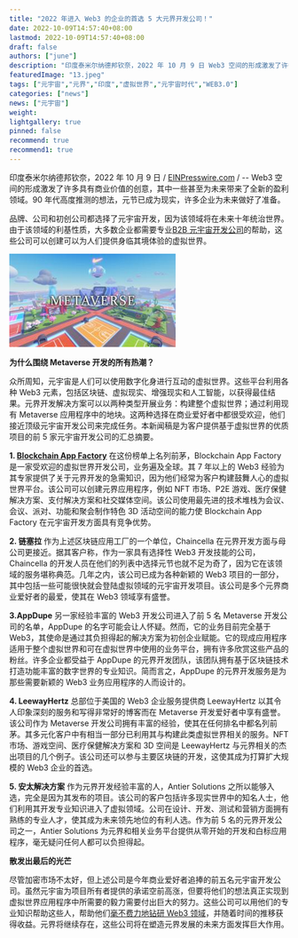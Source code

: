 ```yaml
---
title: "2022 年进入 Web3 的企业的首选 5 大元界开发公司！"
date: 2022-10-09T14:57:40+08:00
lastmod: 2022-10-09T14:57:40+08:00
draft: false
authors: ["june"]
description: "印度泰米尔纳德邦钦奈，2022 年 10 月 9 日 Web3 空间的形成激发了许多具有商业价值的创意，其中一些甚至为未来带来了全新的盈利领域。"
featuredImage: "13.jpeg"
tags: ["元宇宙","元界","印度","虚拟世界","元宇宙时代","WEB3.0"]
categories: ["news"]
news: ["元宇宙"]
weight: 
lightgallery: true
pinned: false
recommend: true
recommend1: true
---
```




印度泰米尔纳德邦钦奈，2022 年 10 月 9 日 / [EINPresswire.com](http://www.einpresswire.com/) / -- Web3 空间的形成激发了许多具有商业价值的创意，其中一些甚至为未来带来了全新的盈利领域。90 年代高度推测的想法，元节已成为现实，许多企业为未来做好了准备。

品牌、公司和初创公司都选择了元宇宙开发，因为该领域将在未来十年统治世界。由于该领域的利基性质，大多数企业都需要专业[B2B 元宇宙开发公司](https://www.blockchainappfactory.com/metaverse-development-services)的帮助，这些公司可以创建可以为人们提供身临其境体验的虚拟世界。

![图片](12.jpeg)



**为什么围绕 Metaverse 开发的所有热潮？**

众所周知，元宇宙是人们可以使用数字化身进行互动的虚拟世界。这些平台利用各种 Web3 元素，包括区块链、虚拟现实、增强现实和人工智能，以获得最佳结果。元界开发解决方案可以以两种类型开展业务：构建整个虚拟世界；通过利用现有 Metaverse 应用程序中的地块。这两种选择在商业爱好者中都很受欢迎，他们接近顶级元宇宙开发公司来完成任务。本新闻稿是为客户提供基于虚拟世界的优质项目的前 5 家元宇宙开发公司的汇总摘要。

**1. [Blockchain App Factory](https://www.blockchainappfactory.com/)**
在这份榜单上名列前茅，Blockchain App Factory 是一家受欢迎的虚拟世界开发公司，业务遍及全球。其 7 年以上的 Web3 经验为其专家提供了关于元界开发的急需知识，因为他们经常为客户构建鼓舞人心的虚拟世界平台。该公司可以创建元界应用程序，例如 NFT 市场、P2E 游戏、医疗保健解决方案、支付解决方案和社交媒体空间。该公司使用最先进的技术堆栈为会议、会议、派对、功能和聚会制作特色 3D 活动空间的能力使 Blockchain App Factory 在元宇宙开发方面具有竞争优势。



**2. 链塞拉**
作为上述区块链应用工厂的一个单位，Chaincella 在元界开发方面与母公司更接近。据其客户称，作为一家具有选择性 Web3 开发技能的公司，Chaincella 的开发人员在他们的列表中选择元节也就不足为奇了，因为它在该领域的服务堪称典范。几年之内，该公司已成为各种新颖的 Web3 项目的一部分，其中包括一些可能很快就会登陆虚拟领域的元宇宙开发项目。该公司是多个元界商业爱好者的最爱，使其在 Web3 领域享有盛誉。



**3.AppDupe**
另一家经验丰富的 Web3 开发公司进入了前 5 名 Metaverse 开发公司的名单，AppDupe 的名字可能会让人怀疑。然而，它的业务目前完全基于 Web3，其使命是通过其负担得起的解决方案为初创企业赋能。它的现成应用程序适用于整个虚拟世界和可在虚拟世界中使用的业务平台，拥有许多欣赏这些产品的粉丝。许多企业都受益于 AppDupe 的元界开发团队，该团队拥有基于区块链技术打造功能丰富的数字世界的专业知识。简而言之，AppDupe 的元界开发服务是为那些需要新颖的 Web3 业务应用程序的人而设计的。



**4. LeewayHertz**
总部位于美国的 Web3 企业服务提供商 LeewayHertz 以其令人印象深刻的服务和写得非常好的博客而在 Metaverse 开发爱好者中享有盛誉。该公司作为 Metaverse 开发公司拥有丰富的经验，使其在任何排名中都名列前茅。其多元化客户中有相当一部分已利用其与构建此类虚拟世界相关的服务。NFT 市场、游戏空间、医疗保健解决方案和 3D 空间是 LeewayHertz 与元界相关的杰出项目的几个例子。该公司还可以参与主要区块链的开发，这使其成为打算扩大规模的 Web3 企业的首选。



**5. 安太解决方案**
作为元界开发经验丰富的人，Antier Solutions 之所以能够入选，完全是因为其发布的项目。该公司的客户包括许多现实世界中的知名人士，他们利用其开发专业知识进入了虚拟领域。公司在设计、开发、测试和营销方面拥有熟练的专业人才，使其成为未来领先地位的有利人选。作为前 5 名的元界开发公司之一，Antier Solutions 为元界和相关业务平台提供从零开始的开发和白标应用程序，毫无疑问任何人都可以负担得起。



**散发出最后的光芒**

尽管加密市场不太好，但上述公司是今年商业爱好者追捧的前五名元宇宙开发公司。虽然元宇宙为项目所有者提供的承诺空前高涨，但要将他们的想法真正实现到虚拟世界应用程序中所需要的毅力需要付出巨大的努力。这些公司可以用他们的专业知识帮助这些人，帮助他们[毫不费力地钻研 Web3 领域](https://www.blockchainappfactory.com/web3-development-solutions)，并随着时间的推移获得收益。元界将继续存在，这些公司将在塑造元界发展的未来方面发挥巨大作用。